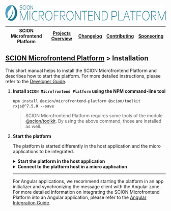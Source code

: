 <a href="/README.md"><img src="/resources/branding/scion-microfrontend-platform-banner.svg" height="50" alt="SCION Microfrontend Platform"></a>

| SCION Microfrontend Platform | [Projects Overview][menu-projects-overview] | [Changelog][menu-changelog] | [Contributing][menu-contributing] | [Sponsoring][menu-sponsoring] |  
| --- | --- | --- | --- | --- |

## [SCION Microfrontend Platform][menu-home] > Installation

This short manual helps to install the SCION Microfrontend Platform and describes how to start the platform. For more detailed instructions, please refer to the [Developer Guide][link-developer-guide#configuration].

1. **Install `SCION Microfrontend Platform` using the NPM command-line tool**

   ```console
   npm install @scion/microfrontend-platform @scion/toolkit rxjs@^7.5.0 --save
   ```
   > SCION Microfrontend Platform requires some tools of the module [@scion/toolkit][link-scion-toolkit]. By using the above command, those are installed as well.

1. **Start the platform**

   The platform is started differently in the host application and the micro applications to be integrated.

   <details>
     <summary><strong>Start the platform in the host application</strong></summary>
     <br>

     The host application provides the top-level integration container for microfrontends. Typically, it is the web app which the user loads into the browser that provides the main application shell, defining areas to embed microfrontends.

     The host application starts the platform by invoking the method `MicrofrontendPlatformHost.start` and passing a config with the web applications to register as micro applications. Registered micro applications can interact with the platform and other micro applications.

     ```ts
     await MicrofrontendPlatformHost.start({
       applications: [
         {symbolicName: 'products-app', manifestUrl: 'http://localhost:4201/manifest.json'},
         {symbolicName: 'customers-app', manifestUrl: 'http://localhost:4202/manifest.json'},
       ],
     });
     ```

     For each micro application to register, you must provide an application config with the application's symbolic name and the URL to its manifest. Symbolic names must be unique and are used by the micro applications to connect to the platform host. The manifest is a JSON file that contains information about the micro application.

     As with micro applications, the host can provide a manifest to contribute behavior, as following:

     ```ts
     await MicrofrontendPlatformHost.start({
       host: {
         manifest: {
           name: 'Host Application',
           capabilities: [
             // capabilities of the host application
           ],
           intentions: [
             // intentions of the host application
           ],
         }
       },
       applications: [
         {symbolicName: 'products-app', manifestUrl: 'http://localhost:4201/manifest.json'},
         {symbolicName: 'customers-app', manifestUrl: 'http://localhost:4202/manifest.json'},
       ],
     });
     ```

     The method for starting the platform host returns a Promise that resolves once platform startup completed. You should wait for the Promise to resolve before interacting with the platform.
   </details>

   <details>
     <summary><strong>Connect to the platform host in a micro application</strong></summary>
     <br>

     For a micro application to connect to the platform host, it needs to provide a manifest file and be registered in the host application.

     Create the manifest file, for example, `manifest.json`. The manifest declares at minimum the name of the application.

     ```json
     {
       "name": "Products Application"
     }
     ```

     A micro application connects to the platform host by invoking the method `MicrofrontendPlatformClient.connect` and passing its identity as argument. The host checks whether the connecting micro application is qualified to connect, i.e., is registered in the host application under that origin; otherwise, the host will reject the connection attempt.

     ```ts
     await MicrofrontendPlatformClient.connect('products-app');
     ```

     As the symbolic name, you must pass the exact same name under which you registered the micro application in the host application.

     The method for connecting to the platform host returns a Promise that resolves when connected to the platform host. You should wait for the Promise to resolve before interacting with the platform.

   </details>

   ***

   For Angular applications, we recommend starting the platform in an app initializer and synchronizing the message client with the Angular zone. For more detailed information on integrating the SCION Microfrontend Platform into an Angular application, please refer to the [Angular Integration Guide][link-developer-guide#angular_integration_guide].


[menu-home]: /README.md
[menu-projects-overview]: /docs/site/projects-overview.md
[menu-changelog]: /docs/site/changelog/changelog.md
[menu-contributing]: /CONTRIBUTING.md
[menu-sponsoring]: /docs/site/sponsoring.md

[link-developer-guide#configuration]: https://microfrontend-platform-developer-guide.scion.vercel.app#chapter:configuration
[link-developer-guide#angular_integration_guide]: https://microfrontend-platform-developer-guide.scion.vercel.app#chapter:angular_integration_guide
[link-scion-toolkit]: https://www.npmjs.com/package/@scion/toolkit
